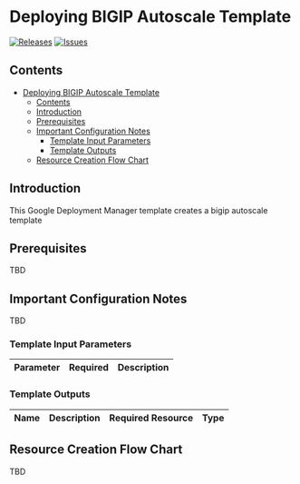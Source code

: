 # Deploying BIGIP Autoscale Template

[![Releases](https://img.shields.io/github/release/f5networks/f5-google-gdm-templates-v2.svg)](https://github.com/f5networks/f5-google-gdm-templates-v2/releases)
[![Issues](https://img.shields.io/github/issues/f5networks/f5-google-gdm-templates-v2.svg)](https://github.com/f5networks/f5-google-gdm-templates-v2/issues)

## Contents

- [Deploying BIGIP Autoscale Template](#deploying-bigip-autoscale-template)
  - [Contents](#contents)
  - [Introduction](#introduction)
  - [Prerequisites](#prerequisites)
  - [Important Configuration Notes](#important-configuration-notes)
    - [Template Input Parameters](#template-input-parameters)
    - [Template Outputs](#template-outputs)
  - [Resource Creation Flow Chart](#resource-creation-flow-chart)

## Introduction

This Google Deployment Manager template creates a bigip autoscale template 

## Prerequisites

TBD

## Important Configuration Notes

TBD

### Template Input Parameters

| Parameter | Required | Description |
| --- | --- | --- |


### Template Outputs

| Name | Description | Required Resource | Type |
| --- | --- | --- | --- |


## Resource Creation Flow Chart

TBD
